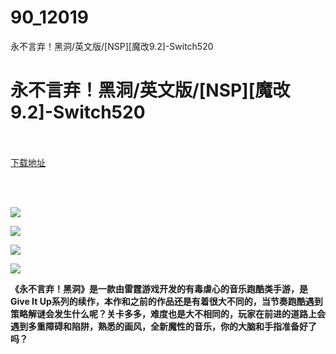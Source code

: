 # 90_12019
永不言弃！黑洞/英文版/[NSP][魔改9.2]-Switch520
# 永不言弃！黑洞/英文版/[NSP][魔改9.2]-Switch520
 <br/></br>
[下载地址](https://www.switch520.cc/article/12019 "下载地址")
<br/></br>

<p>&nbsp;</p>
<p><img src="https://www.switch520.cc/muke_img/upload_art_editor_20210326-1_b1725743f8a9f5db468e8559727dd8c6.jpg"></p>
<p><img src="https://www.switch520.cc/muke_img/upload_art_editor_20210326-1_a6ca120ed80354b79362b9dd54e16cde.jpg"></p>
<p><img src="https://www.switch520.cc/muke_img/upload_art_editor_20210326-1_ed6e8e2e306956689acaf3d3a7a3acc5.jpg"></p>
<p><img src="https://www.switch520.cc/muke_img/upload_art_editor_20210326-1_dd3e87dae0de97349bb180c15dba326a.jpg"></p>
<p><strong>《永不言弃！黑洞》是一款由雷霆游戏开发的有毒虐心的音乐跑酷类手游，是Give It Up系列的续作，本作和之前的作品还是有着很大不同的，当节奏跑酷遇到策略解谜会发生什么呢？关卡多多，难度也是大不相同的，玩家在前进的道路上会遇到多重障碍和陷阱，熟悉的画风，全新魔性的音乐，你的大脑和手指准备好了吗？&nbsp;</strong></p>
<p>&nbsp;</p>
